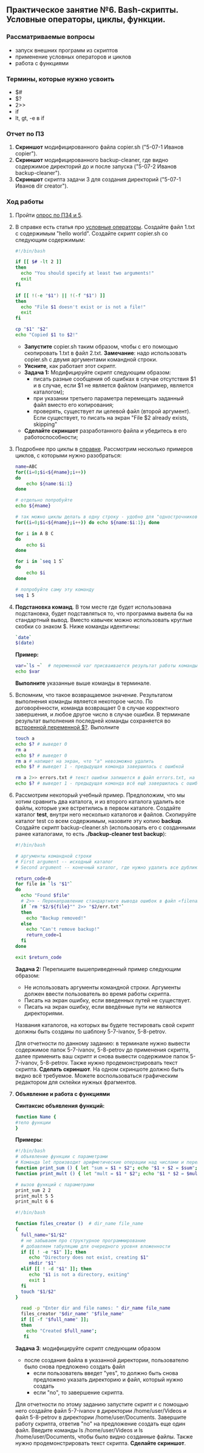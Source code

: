 ## Практическое занятие №6. Bash-скрипты. Условные операторы, циклы, функции.

### Рассматриваемые вопросы
* запуск внешних программ из скриптов
* применение условных операторов и циклов
* работа с функциями

### Термины, которые нужно усвоить

* $#
* $?
* 2>>
* if
* lt, gt, -e в if


### Отчет по ПЗ

1. **Скриншот** модифицированного файла copier.sh ("5-07-1 Иванов copier").
2. **Скриншот** модифицированного backup-cleaner, где видно содержимое директорий до и после запуска ("5-07-2 Иванов backup-cleaner").
3. **Скриншот** скрипта задачи 3 для создания директорий ("5-07-1 Иванов dir creator").

### Ход работы

1. Пройти [опрос по ПЗ4 и 5](http://gitlabnto:5000/bos/pz5).

6.	В справке есть статья про [условные операторы](http://gitlabnto/anetto/wiki/wikis/bash#Условные-операторы). Создайте файл 1.txt с содержимым "hello world". Создайте скрипт copier.sh со следующим содержимым:
	
	```bash
	#!/bin/bash

	if [[ $# -lt 2 ]] 
	then
	  echo "You should specify at least two arguments!"
	  exit
	fi

	if [[ !(-e "$1") || !(-f "$1") ]]
	then
	  echo "File $1 doesn't exist or is not a file!"
	  exit
	fi

	cp "$1" "$2"
	echo "Copied $1 to $2!"
	```
	* **Запустите** copier.sh таким образом, чтобы с его помощью скопировать 1.txt в файл 2.txt. **Замечание**: надо использовать copier.sh с двумя аргументами командной строки.
	* **Уясните**, как работает этот скрипт.
	* **Задача 1:** Модифицируйте скрипт следующим образом:
	    * писать разные сообщения об ошибках в случае отсутствия $1 и в случае, если $1 не является файлом (например, является каталогом);
        * при указании третьего параметра перемещать заданный файл вместо его копирования;
	    * проверять, существует ли целевой файл (второй аргумент). Если существует, то писать на экран "File $2 already exists, skipping"
	* **Сделайте скриншот** разработанного файла и убедитесь в его работоспособности;

7. Подробнее про циклы в [справке](http://gitlabnto/anetto/wiki/wikis/bash#Циклы). Рассмотрим несколько примеров циклов, с которыми нужно разобраться:
    
    ```bash
    name=ABC
    for((i=0;$i<${#name};i++)) 
    do 
        echo ${name:$i:1}
    done 
    
    # отдельно попробуйте
    echo ${#name}
    
    # так можно циклы делать в одну строку - удобно для "однострочников" в терминале
    for((i=0;$i<${#name};i++)) do echo ${name:$i:1}; done
    
    for i in A B C
    do
        echo $i
    done
    
    for i in `seq 1 5`
    do
        echo $i
    done
    
    # попробуйте саму эту команду
    seq 1 5
    ```

8. **Подстановка команд**. В том месте где будет использована подстановка, будет подставляться то, что программа вывела бы на стандартный вывод. Вместо кавычек можно использовать круглые скобки со знаком $. Ниже команды идентичны:

	```bash
	`date`
	$(date)
	```
	**Пример:**

	```bash
	var=`ls ~`  # переменной var присваивается результат работы команды ls ~
	echo $var
	```
    **Выполните** указанные выше команды в терминале.
    
1. Вспомним, что такое возвращаемое значение. Результатом выполнения команды является некоторое число. По договорённости, команда возвращает 0 в случае корректного завершения, и любое другое число в случае ошибки. В терминале результат выполнения последней команды сохраняется во [встроенной переменной $?](http://gitlabnto/anetto/wiki/wikis/bash#Встроенные-переменные). Выполните

	```bash
	touch a
	echo $? # выведет 0
	rm a
	echo $? # выведет 0
	rm a # напишет на экран, что "а" невозможно удалить
	echo $? # выведет 1 - предыдущая команда завершилась с ошибкой
	
	rm a 2>> errors.txt # текст ошибки запишется в файл errors.txt, на экран не выведется ничего
	echo $? # выведет 1 - предыдущая команда всё ещё завершилась с ошибкой
	```

1. Рассмотрим некоторый учебный пример. Предположим, что мы хотим сравнить два каталога, и из второго каталога удалить все файлы, которые уже встретились в первом каталоге. Создайте каталог **test**, внутри него несколько каталогов и файлов. Скопируйте каталог test со всем содержимым, назовите эту копию **backup**.	Создайте скрипт backup-cleaner.sh (использовать его с созданными ранее каталогами, то есть **./backup-cleaner test backup**):
	```bash
	#!/bin/bash

    # аргументы командной строки
	# First argument -- исходный каталог
	# Second argument -- конечный каталог, где нужно удалить все дубликаты для файлов исходного каталога

	return_code=0
	for file in `ls "$1"`
	do
	  echo "Found $file"
	  # 2>> - Перенаправление стандартного вывода ошибок в файл «filename», данные добавляются в конец файла, при отсутствии файл создаётся
	  if `rm "$2/${file}"" 2>> "$2/err.txt"`
	  then
	    echo "Backup removed!"
	  else
	    echo "Can't remove backup!"
	    return_code=1
	  fi
	done

	exit $return_code
	```
	
	**Задача 2:** Перепишите вышеприведенный пример следующим образом:
	* Не использовать аргументы командной строки. Аргументы должен ввести пользователь во время работы скрипта.
	* Писать на экран ошибку, если введенных путей не существует.
	* Писать на экран ошибку, если введённые пути не являются директориями.
		
	Названия каталогов, на которых вы будете тестировать свой скрипт должны быть созданы по шаблону 5-7-ivanov, 5-8-petrov.
		
	Для отчетности по данному заданию: в терминале нужно вывести содержимое папок 5-7-ivanov, 	5-8-petrov до применения скрипта, далее применить ваш скрипт и снова вывести содержимое папок 5-7-ivanov, 5-8-petrov. Также нужно продемонстрировать текст скрипта. **Сделать скриншот**. На одном скриншоте должно быть видно всё требуемое. Можете воспользоваться графическим редактором для склейки нужных фрагментов.
	
10. **Объявление и работа с функциями**	

	**Синтаксис объявления функций:** 
	```bash
	function Name { 
	#тело функции
	}
	```
	**Примеры**:
	```bash
	#!/bin/bash
	# объявление функции с параметрами
	# Команда let производит арифметические операции над числами и переменными
	function print_sum () { let "sum = $1 + $2"; echo "$1 + $2 = $sum"; } 
	function print_mult () { let "mult = $1 * $2"; echo "$1 * $2 = $mult"; } 
	
	# вызов функций с параметрами
	print_sum 2 2
	print_mult 5 5
	print_mult 6 6
	```
	
	```bash
	#!/bin/bash

	function files_creator ()  # dir_name file_name 
	{
	  full_name="$1/$2"
	  # не забываем про структурное программирование 
	  # добавляем табуляцию для очередного уровня вложенности
	  if [[ ! -e "$1" ]]; then
	     echo "Directory does not exist, creating $1"
	     mkdir "$1"
	  elif [[ ! -d "$1" ]]; then
	     echo "$1 is not a directory, exiting"
	     exit 1
	  fi
	  touch "$1/$2"
	}

	  read -p "Enter dir and file names: " dir_name file_name
	  files_creator "$dir_name" "$file_name"
	  if [[ -f "$full_name" ]];
	  then 
	    echo "Created $full_name";
	   fi

	```
	**Задача 3**: модифицируйте скрипт следующим образом
	* после создания файла в указанной директории, пользователю было снова предложено создать файл
	    * если пользователь введет "yes", то должно быть снова предложено указать директорию и файл, который нужно создать
	    * если "no", то завершение скрипта.

	Для отчетности по этому заданию запустите скрипт и с помощью него создайте файл 5-7-ivanov в директории /home/user/Videos и  файл 5-8-petrov в директории /home/user/Documents. Завершите работу скрипта, ответив "no" на предложение создать еще один файл.  Введите команды ls /home/user/Videos и ls /home/user/Documents, чтобы было видно созданные файлы. Также нужно продемонстрировать текст скрипта. **Сделайте скриншот**.

